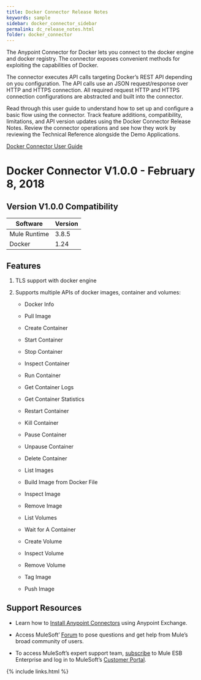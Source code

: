 ```yaml
---
title: Docker Connector Release Notes
keywords: sample
sidebar: docker_connector_sidebar
permalink: dc_release_notes.html
folder: docker_connector
---
```

The Anypoint Connector for Docker lets you connect to the docker engine
and docker registry. The connector exposes convenient methods for
exploiting the capabilities of Docker.

The connector executes API calls targeting Docker’s REST API depending
on you configuration. The API calls use an JSON request/response over
HTTP and HTTPS connection. All required request HTTP and HTTPS
connection configurations are abstracted and built into the connector.

Read through this user guide to understand how to set up and configure a
basic flow using the connector. Track feature additions, compatibility,
limitations, and API version updates using the Docker Connector Release
Notes. Review the connector operations and see how they work by
reviewing the Technical Reference alongside the Demo Applications.

[Docker Connector User Guide](dc_user_guide.html)

# Docker Connector V1.0.0 - February 8, 2018

## Version V1.0.0 Compatibility

| Software     | Version |
| ------------ | ------- |
| Mule Runtime | 3.8.5   |
| Docker       | 1.24    |

## Features

1.  TLS support with docker engine

2.  Supports multiple APIs of docker images, container and volumes:
    
      - Docker Info
    
      - Pull Image
    
      - Create Container
    
      - Start Container
    
      - Stop Container
    
      - Inspect Container
    
      - Run Container
    
      - Get Container Logs
    
      - Get Container Statistics
    
      - Restart Container
    
      - Kill Container
    
      - Pause Container
    
      - Unpause Container
    
      - Delete Container
    
      - List Images
    
      - Build Image from Docker File
    
      - Inspect Image
    
      - Remove Image
    
      - List Volumes
    
      - Wait for A Container
    
      - Create Volume
    
      - Inspect Volume
    
      - Remove Volume
    
      - Tag Image
    
      - Push Image

## Support Resources

  - Learn how to [Install Anypoint
    Connectors](https://docs.mulesoft.com/mule-user-guide/v/3.7/installing-connectors) using
    Anypoint Exchange.

  - Access MuleSoft’ [Forum](http://forum.mulesoft.org/mulesoft) to pose
    questions and get help from Mule’s broad community of users.

  - To access MuleSoft’s expert support team,
    [subscribe](http://www.mulesoft.com/mule-esb-subscription) to Mule
    ESB Enterprise and log in to MuleSoft’s [Customer
    Portal](http://www.mulesoft.com/support-login).

{% include links.html %}
